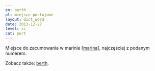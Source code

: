 ```yaml
---
en: berth
pl: miejsce postojowe
layout: dict_word
date: 2013-12-27
level: cc
cat: port
---
```


Miejsce do zacumowania w marinie [[marina](/dict/marina.html)], najczęściej z podanym numerem.

Zobacz także: [berth](/dict/berth.html).
